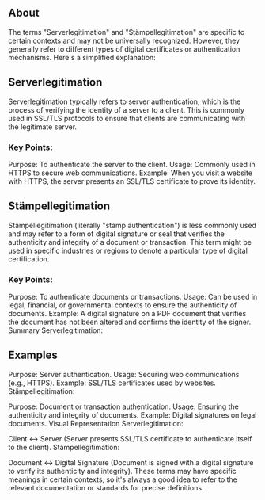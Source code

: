 ## About

The terms "Serverlegitimation" and "Stämpellegitimation" are specific to certain contexts and may not be universally recognized. However, they generally refer to different types of digital certificates or authentication mechanisms. Here's a simplified explanation:

## Serverlegitimation
Serverlegitimation typically refers to server authentication, which is the process of verifying the identity of a server to a client. This is commonly used in SSL/TLS protocols to ensure that clients are communicating with the legitimate server.

### Key Points:
Purpose: To authenticate the server to the client.
Usage: Commonly used in HTTPS to secure web communications.
Example: When you visit a website with HTTPS, the server presents an SSL/TLS certificate to prove its identity.

## Stämpellegitimation
Stämpellegitimation (literally "stamp authentication") is less commonly used and may refer to a form of digital signature or seal that verifies the authenticity and integrity of a document or transaction. This term might be used in specific industries or regions to denote a particular type of digital certification.

### Key Points:
Purpose: To authenticate documents or transactions.
Usage: Can be used in legal, financial, or governmental contexts to ensure the authenticity of documents.
Example: A digital signature on a PDF document that verifies the document has not been altered and confirms the identity of the signer.
Summary
Serverlegitimation:

## Examples

Purpose: Server authentication.
Usage: Securing web communications (e.g., HTTPS).
Example: SSL/TLS certificates used by websites.
Stämpellegitimation:

Purpose: Document or transaction authentication.
Usage: Ensuring the authenticity and integrity of documents.
Example: Digital signatures on legal documents.
Visual Representation
Serverlegitimation:

Client <-> Server (Server presents SSL/TLS certificate to authenticate itself to the client).
Stämpellegitimation:

Document <-> Digital Signature (Document is signed with a digital signature to verify its authenticity and integrity).
These terms may have specific meanings in certain contexts, so it's always a good idea to refer to the relevant documentation or standards for precise definitions.
